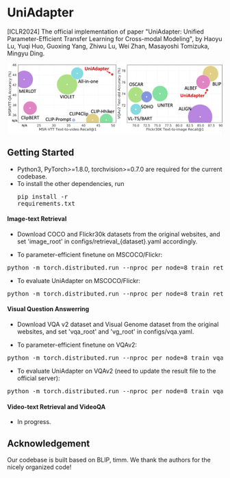 # UniAdapter

[ICLR2024] The official implementation of paper "UniAdapter: Unified Parameter-Efficient Transfer Learning for Cross-modal Modeling", by Haoyu Lu, Yuqi Huo, Guoxing Yang, Zhiwu Lu, Wei Zhan, Masayoshi Tomizuka, Mingyu Ding.

<img src="UniAdapter.png" width="700">
<!--
## Benckmark
### Image-text Retrieval:
Tasks | MSCOCO | Flickr30K 
--- | :---: | :---: 
14M | <a href="https://storage.googleapis.com/">Download</a>| - 
### Visual Question Answerring:
Tasks | VQA v2.0
--- | :---: 
14M | <a href="https://storage.googleapis.com/">Download</a>
### Video-text Retrieval && VideoQA:
Still working.
-->

## Getting Started

- Python3, PyTorch>=1.8.0, torchvision>=0.7.0 are required for the current codebase.
- To install the other dependencies, run
<pre/>pip install -r requirements.txt</pre> 

#### Image-text Retrieval
- Download COCO and Flickr30k datasets from the original websites, and set 'image_root' in configs/retrieval_{dataset}.yaml accordingly.

- To parameter-efficient finetune on MSCOCO/Flickr:
<pre>python -m torch.distributed.run --nproc_per_node=8 train_retrieval.py --config ./configs/retrieval_{coco, flickr}.yaml --output_dir output/{coco, flickr} </pre> 
- To evaluate UniAdapter on MSCOCO/Flickr:
<pre>python -m torch.distributed.run --nproc_per_node=8 train_retrieval.py --config ./configs/retrieval_{coco, flickr}.yaml --output_dir output/{coco, flickr} --evaluate </pre> 

#### Visual Question Answerring
- Download VQA v2 dataset and Visual Genome dataset from the original websites, and set 'vqa_root' and 'vg_root' in configs/vqa.yaml.

- To parameter-efficient finetune on VQAv2:
<pre>python -m torch.distributed.run --nproc_per_node=8 train_vqa.py --config ./configs/vqa.yaml --output_dir $static_dir</pre> 
- To evaluate UniAdapter on VQAv2 (need to update the result file to the official server):
<pre>python -m torch.distributed.run --nproc_per_node=8 train_vqa.py --config ./configs/vqa.yaml --output_dir $static_dir --evaluate </pre> 

#### Video-text Retrieval and VideoQA
- In progress.

## Acknowledgement
Our codebase is built based on BLIP, timm. We thank the authors for the nicely organized code!
